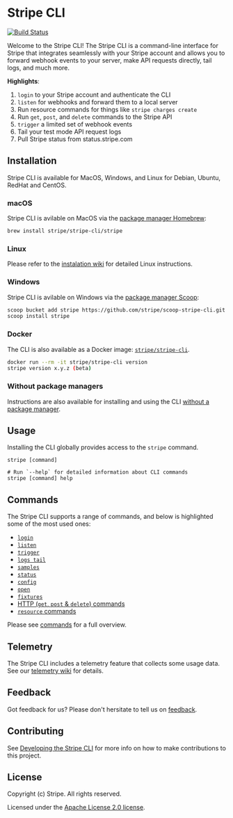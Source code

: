 # Stripe CLI

[![Build Status](https://travis-ci.com/stripe/stripe-cli.svg?token=eQWDVpt1sJR63TxbC1KA&branch=master)](https://travis-ci.com/stripe/stripe-cli)

Welcome to the Stripe CLI! The Stripe CLI is a command-line interface for Stripe that integrates seamlessly with your Stripe account and allows you to forward webhook events to your server, make API requests directly, tail logs, and much more.

**Highlights**:

1. `login` to your Stripe account and authenticate the CLI
1. `listen` for webhooks and forward them to a local server
1. Run resource commands for things like `stripe charges create`
1. Run `get`, `post`, and `delete` commands to the Stripe API
1. `trigger` a limited set of webhook events
1. Tail your test mode API request logs
1. Pull Stripe status from status.stripe.com


## Installation

Stripe CLI is available for MacOS, Windows, and Linux for Debian, Ubuntu, RedHat and CentOS.

### macOS

Stripe CLI is avilable on MacOS via the [package manager Homebrew](https://brew.sh/):

```sh
brew install stripe/stripe-cli/stripe
```

### Linux

Please refer to the [instalation wiki](wiki/installation#linux) for detailed Linux instructions.

### Windows

Stripe CLI is avilable on Windows via the [package manager Scoop](https://scoop.sh/):

```sh
scoop bucket add stripe https://github.com/stripe/scoop-stripe-cli.git
scoop install stripe
```

### Docker

The CLI is also available as a Docker image: [`stripe/stripe-cli`](https://hub.docker.com/r/stripe/stripe-cli).

```sh
docker run --rm -it stripe/stripe-cli version
stripe version x.y.z (beta)
```

### Without package managers

Instructions are also available for installing and using the CLI [without a package manager](https://github.com/stripe/stripe-cli/wiki/Installing-and-updating#without-a-package-manager).

## Usage

Installing the CLI globally provides access to the `stripe` command.

```sh-session
stripe [command]

# Run `--help` for detailed information about CLI commands
stripe [command] help
```

## Commands

The Stripe CLI supports a range of commands, and below is highlighted some of the most used ones:
- [`login`](wiki/login-command#)
- [`listen`](wiki/listen-command#)
- [`trigger`](wiki/trigger-command#)
- [`logs tail`](wiki/logs-tail-command#)
- [`samples`](wiki/samples-command#)
- [`status`](wiki/status-command#)
- [`config`](wiki/config-command#)
- [`open`](wiki/open-command#)
- [`fixtures`](wiki/fixtures-command)
- [HTTP (`get`, `post` & `delete`) commands](wiki/http-(get,-post-&-delete)-commands#)
- [`resource` commands](wiki/resource-commands#)

Please see [commands](wiki/commands) for a full overview.

## Telemetry

The Stripe CLI includes a telemetry feature that collects some usage data. See our [telemetry wiki](wiki/telemetry) for details.

## Feedback

Got feedback for us? Please don't hersitate to tell us on [feedback](https://stri.pe/cli-feedback).

## Contributing

See [Developing the Stripe CLI](wiki/developing-the-stripe-cli#) for more info on how to make contributions to this project.

## License
Copyright (c) Stripe. All rights reserved.

Licensed under the [Apache License 2.0 license](blob/master/LICENSE).

